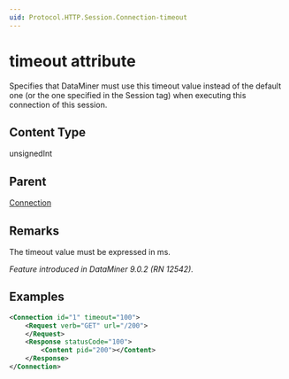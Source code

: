 ```yaml
---
uid: Protocol.HTTP.Session.Connection-timeout
---
```


# timeout attribute

Specifies that DataMiner must use this timeout value instead of the default one (or the one specified in the Session tag) when executing this connection of this session.

## Content Type

unsignedInt

## Parent

[Connection](xref:Protocol.HTTP.Session.Connection)

## Remarks

The timeout value must be expressed in ms.

*Feature introduced in DataMiner 9.0.2 (RN 12542).*

## Examples

```xml
<Connection id="1" timeout="100">
	<Request verb="GET" url="/200">
	</Request>
	<Response statusCode="100">
		<Content pid="200"></Content>
	</Response>
</Connection>
```
